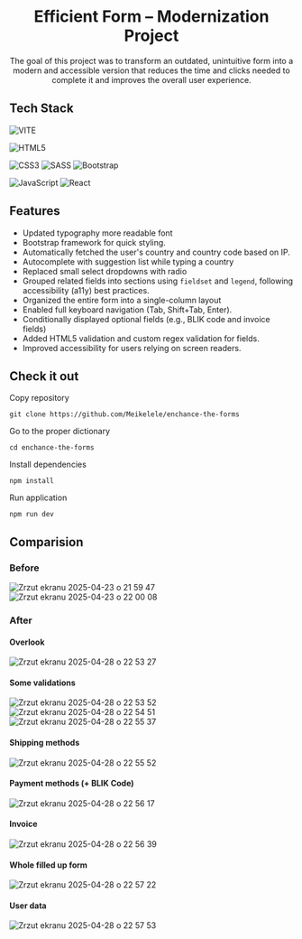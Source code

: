 <h1 align="center">Efficient Form – Modernization Project</h1>
<p align="center">
  The goal of this project was to transform an outdated, unintuitive form into a modern and accessible version that reduces the time and clicks needed to complete it and improves the overall user experience.
</p>

## Tech Stack

![VITE](https://img.shields.io/badge/-Vite-646CFF?style=flat-square&logo=vite&logoColor=ffffff)

![HTML5](https://img.shields.io/badge/-HTML5-%23E44D27?style=flat-square&logo=html5&logoColor=ffffff)

![CSS3](https://img.shields.io/badge/-CSS3-%231572B6?style=flat-square&logo=css3)
![SASS](https://img.shields.io/badge/-Sass-CC6699?style=flat-square&logo=sass&logoColor=ffffff)
![Bootstrap](https://img.shields.io/badge/-Bootstrap-7952B3?style=flat-square&logo=bootstrap&logoColor=FFFFFF)

![JavaScript](https://img.shields.io/badge/-JavaScript-%23F7DF1C?style=flat-square&logo=javascript&logoColor=000000)
![React](https://img.shields.io/badge/-React-61DAFB?style=flat-square&logo=react&logoColor=000000)

## Features

- Updated typography more readable font
- Bootstrap framework for quick styling.
- Automatically fetched the user's country and country code based on IP.
- Autocomplete with suggestion list while typing a country
- Replaced small select dropdowns with radio
- Grouped related fields into sections using `fieldset` and `legend`, following accessibility (a11y) best practices.
- Organized the entire form into a single-column layout
- Enabled full keyboard navigation (Tab, Shift+Tab, Enter).
- Conditionally displayed optional fields (e.g., BLIK code and invoice fields)
- Added HTML5 validation and custom regex validation for fields.
- Improved accessibility for users relying on screen readers.

## Check it out

Copy repository

```
git clone https://github.com/Meikelele/enchance-the-forms
```

Go to the proper dictionary

```
cd enchance-the-forms
```

Install dependencies

```
npm install
```

Run application

```
npm run dev
```

## Comparision

### Before
![Zrzut ekranu 2025-04-23 o 21 59 47](https://github.com/user-attachments/assets/4c0232f9-4952-4526-a24f-b5c55023d5bb)
![Zrzut ekranu 2025-04-23 o 22 00 08](https://github.com/user-attachments/assets/c06a143f-5621-4430-a53e-2b25035ee543)


### After
#### Overlook
![Zrzut ekranu 2025-04-28 o 22 53 27](https://github.com/user-attachments/assets/a2b79a45-8c6f-449c-8fd1-6b22afc818e0)
#### Some validations
![Zrzut ekranu 2025-04-28 o 22 53 52](https://github.com/user-attachments/assets/fbf79784-3040-49c5-8b4d-28c683752d8e)
![Zrzut ekranu 2025-04-28 o 22 54 51](https://github.com/user-attachments/assets/833ce128-3c7d-4179-aaf7-526a6cae0cc3)
![Zrzut ekranu 2025-04-28 o 22 55 37](https://github.com/user-attachments/assets/b7f9f786-2472-4d57-98f1-232c6d9ab726)
#### Shipping methods
![Zrzut ekranu 2025-04-28 o 22 55 52](https://github.com/user-attachments/assets/439cef2f-621b-4ef3-bff4-cec786a31f71)
#### Payment methods (+ BLIK Code)
![Zrzut ekranu 2025-04-28 o 22 56 17](https://github.com/user-attachments/assets/68d95cd3-39b6-4008-966d-e7d9842ada04)
#### Invoice
![Zrzut ekranu 2025-04-28 o 22 56 39](https://github.com/user-attachments/assets/1dddc91a-c7ef-4a08-8fef-bbc0ea920aba)
#### Whole filled up form
![Zrzut ekranu 2025-04-28 o 22 57 22](https://github.com/user-attachments/assets/d8c02a48-e062-42fa-8b47-99ad87e91cbb)
#### User data
![Zrzut ekranu 2025-04-28 o 22 57 53](https://github.com/user-attachments/assets/1999f296-f507-43c2-b3e7-46d81a85df5e)




